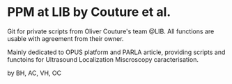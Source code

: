 # PPM at LIB by Couture et al.

Git for private scripts from Oliver Couture's team @LIB.
All functions are usable with agreement from their owner.

Mainly dedicated to OPUS platform and PARLA article, providing scripts and functoins for Ultrasound Localization Miscroscopy caracterisation.

by BH, AC, VH, OC
